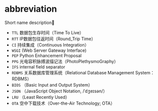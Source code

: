 # abbreviation

Short name description:kiss:

- `TTL` 数据包生存时间（Time To Live）
- `RTT` IP数据包往返时间（Round_Trip Time）
- `CI` 持续集成（Continuous Integration）
- `WSGI` (Web Server Gateway Interface)
- `PEP` Python Enhancement Proposal
- `PPG` 光电容积脉搏波描记法（PhotoPlethysmoGraphy）
- `IFS` internal field separator
- `RDBMS` 关系数据库管理系统（Relational Database Management System：RDBMS）
- `BIOS` （Basic Input and Output System）
- `JSON` （JavaScript Object Notation, /ˈdʒeɪsən/）
- `LRU` （Least Recently Used）
- `OTA` 空中下载技术（Over-the-Air Technology; OTA）

